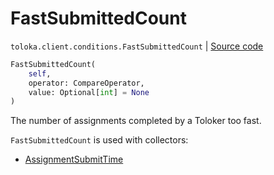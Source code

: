 # FastSubmittedCount
`toloka.client.conditions.FastSubmittedCount` | [Source code](https://github.com/Toloka/toloka-kit/blob/v1.0.2/src/client/conditions.py#L177)

```python
FastSubmittedCount(
    self,
    operator: CompareOperator,
    value: Optional[int] = None
)
```

The number of assignments completed by a Toloker too fast.


`FastSubmittedCount` is used with collectors:
- [AssignmentSubmitTime](toloka.client.collectors.AssignmentSubmitTime.md)

